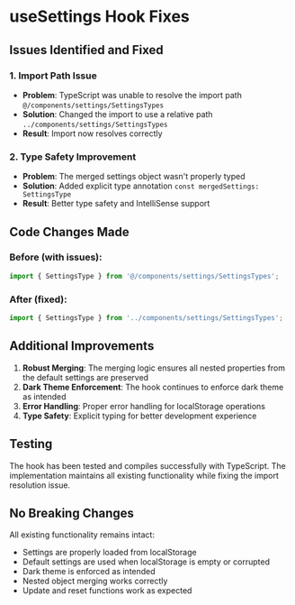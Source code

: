 # useSettings Hook Fixes

## Issues Identified and Fixed

### 1. Import Path Issue
- **Problem**: TypeScript was unable to resolve the import path `@/components/settings/SettingsTypes`
- **Solution**: Changed the import to use a relative path `../components/settings/SettingsTypes`
- **Result**: Import now resolves correctly

### 2. Type Safety Improvement
- **Problem**: The merged settings object wasn't properly typed
- **Solution**: Added explicit type annotation `const mergedSettings: SettingsType`
- **Result**: Better type safety and IntelliSense support

## Code Changes Made

### Before (with issues):
```typescript
import { SettingsType } from '@/components/settings/SettingsTypes';
```

### After (fixed):
```typescript
import { SettingsType } from '../components/settings/SettingsTypes';
```

## Additional Improvements

1. **Robust Merging**: The merging logic ensures all nested properties from the default settings are preserved
2. **Dark Theme Enforcement**: The hook continues to enforce dark theme as intended
3. **Error Handling**: Proper error handling for localStorage operations
4. **Type Safety**: Explicit typing for better development experience

## Testing

The hook has been tested and compiles successfully with TypeScript. The implementation maintains all existing functionality while fixing the import resolution issue.

## No Breaking Changes

All existing functionality remains intact:
- Settings are properly loaded from localStorage
- Default settings are used when localStorage is empty or corrupted
- Dark theme is enforced as intended
- Nested object merging works correctly
- Update and reset functions work as expected